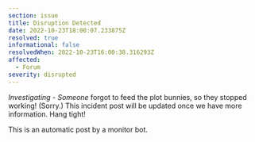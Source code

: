 ```yaml
---
section: issue
title: Disruption Detected
date: 2022-10-23T18:00:07.233875Z
resolved: true
informational: false
resolvedWhen: 2022-10-23T16:00:38.316293Z
affected:
  - Forum
severity: disrupted
---
```

*Investigating* - _Someone_ forgot to feed the plot bunnies, so they stopped working! (Sorry.) This incident post will be updated once we have more information. Hang tight!

This is an automatic post by a monitor bot.
        